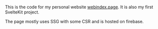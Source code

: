 This is the code for my personal website [webindex.page](https://www.webindex.page). 
It is also my first SvelteKit project.

The page mostly uses SSG with some CSR and is hosted on firebase.

